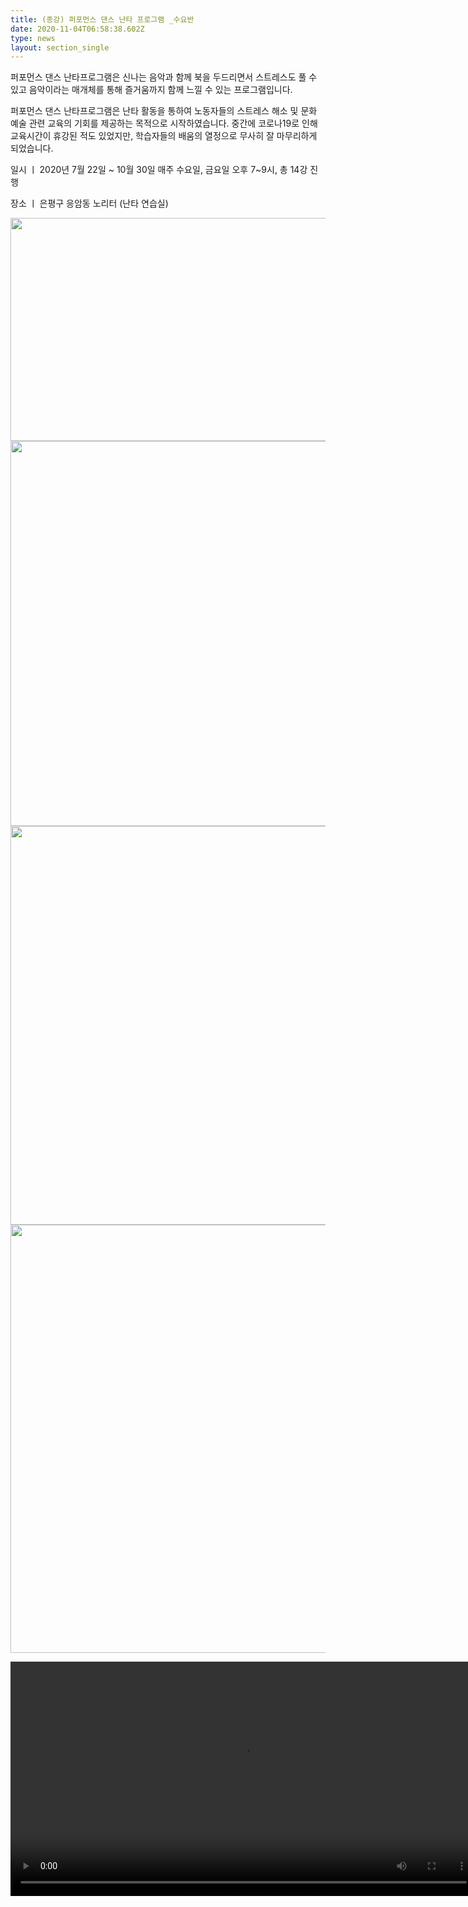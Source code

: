 ```yaml
---
title: (종강) 퍼포먼스 댄스 난타 프로그램 _수요반
date: 2020-11-04T06:58:38.602Z
type: news
layout: section_single
---
```

<p>퍼포먼스 댄스 난타프로그램은 신나는 음악과 함께 북을 두드리면서 스트레스도 풀 수 있고 음악이라는 매개체를 통해 즐거움까지 함께 느낄 수 있는 프로그램입니다.</p>
<p>퍼포먼스 댄스 난타프로그램은 난타 활동을 통하여 노동자들의 스트레스 해소 및 문화 예술 관련 교육의 기회를 제공하는 목적으로 시작하였습니다. 중간에 코로나19로 인해 교육시간이 휴강된 적도 있었지만, 학습자들의 배움의 열정으로 무사히 잘 마무리하게 되었습니다.</p>
<p>일시 ㅣ 2020년 7월 22일 ~ 10월 30일 매주 수요일, 금요일 오후 7~9시, 총 14강 진행</p>
<p>장소 ㅣ 은평구 응암동 노리터 (난타 연습실)</p>
<p><img src="https://drive.tiny.cloud/1/engl1s97gj9hrxpoa7eh7z5f05ozxfm1box3nxkh4j7a43ei/a283f950-1d96-4dc4-97fa-142d1eb68b33" alt="" width="750" height="357" /><img src="https://drive.tiny.cloud/1/engl1s97gj9hrxpoa7eh7z5f05ozxfm1box3nxkh4j7a43ei/f9c09cc1-838e-4105-9e9a-c7c7a38bdb67" alt="" width="750" height="616" /><img src="https://drive.tiny.cloud/1/engl1s97gj9hrxpoa7eh7z5f05ozxfm1box3nxkh4j7a43ei/a3a221a7-89ed-42cc-b871-b296fbe5dcd5" alt="" width="750" height="638" /><img src="https://drive.tiny.cloud/1/engl1s97gj9hrxpoa7eh7z5f05ozxfm1box3nxkh4j7a43ei/4c43ec05-c139-4a72-8e98-0a2fbb651a04" alt="" width="750" height="685" /></p>
<p><video controls="controls" width="746" height="375">
<source src="https://drive.tiny.cloud/1/engl1s97gj9hrxpoa7eh7z5f05ozxfm1box3nxkh4j7a43ei/cfbb264f-8124-45c6-a760-a5561c9ea2e2" /></video></p>
